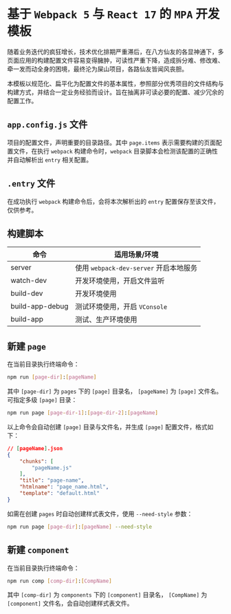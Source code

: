 # 基于 `Webpack 5` 与 `React 17` 的 `MPA` 开发模板
随着业务迭代的疯狂增长，技术优化排期严重滞后，在八方仙友的各显神通下，多页面应用的构建配置文件容易变得臃肿，可读性严重下降，造成拆分难、修改难、牵一发而动全身的困境，最终沦为屎山项目，各路仙友皆闻风丧胆。

本模板以规范化、扁平化为配置文件的基本属性，参照部分优秀项目的文件结构与构建方式，并结合一定业务经验而设计。旨在抽离非可读必要的配置、减少冗余的配置工作。

## `app.config.js` 文件
项目的配置文件，声明重要的目录路径。其中 `page.items` 表示需要构建的页面配置文件，在执行 `webpack` 构建命令时，`webpack` 目录脚本会检测该配置的正确性并自动解析出 `entry` 相关配置。

## `.entry` 文件
在成功执行 `webpack` 构建命令后，会将本次解析出的 `entry` 配置保存至该文件，仅供参考。

## 构建脚本
|  命令            | 适用场景/环境                           |
|------------------|----------------------------------------|
| server           | 使用 `webpack-dev-server` 开启本地服务  |
| watch-dev        | 开发环境使用，开启文件监听               |
| build-dev        | 开发环境使用                            |
| build-app-debug  | 测试环境使用，开启 `VConsole`           |
| build-app        | 测试、生产环境使用                      |

## 新建 `page`
在当前目录执行终端命令：
```bash
npm run [page-dir]:[pageName]
```
其中 `[page-dir]` 为 `pages` 下的 `[page]` 目录名， `[pageName]` 为 `[page]` 文件名。可指定多级 `[page]` 目录：
```bash
npm run page [page-dir-1]:[page-dir-2]:[pageName]
```
以上命令会自动创建 `[page]` 目录与文件名，并生成 `[page]` 配置文件，格式如下：
```json
// [pageName].json
{
	"chunks": [
		"pageName.js"
	],
	"title": "page-name",
	"htmlname": "page_name.html",
	"template": "default.html"
}
```
如需在创建 `pages` 时自动创建样式表文件，使用 `--need-style` 参数：
```bash
npm run page [page-dir]:[pageName] --need-style
```

## 新建 `component`
在当前目录执行终端命令：
```bash
npm run comp [comp-dir]:[CompName]
```
其中 `[comp-dir]` 为 `components` 下的 `[component]` 目录名， `[CompName]` 为 `[component]` 文件名，会自动创建样式表文件。

